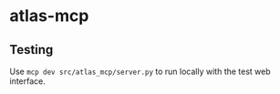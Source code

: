 # atlas-mcp

## Testing

Use `mcp dev src/atlas_mcp/server.py` to run locally with the test web interface.
